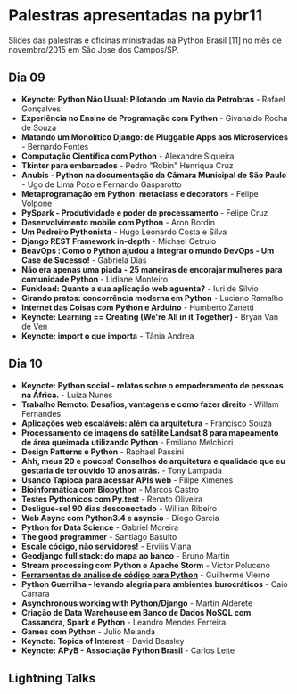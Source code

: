 # Palestras apresentadas na pybr11

Slides das palestras e oficinas ministradas na Python Brasil \[11\] no mês de novembro/2015 em São Jose dos Campos/SP.

## Dia 09
- **Keynote: Python Não Usual: Pilotando um Navio da Petrobras** - Rafael Gonçalves
- **Experiência no Ensino de Programação com Python** - Givanaldo Rocha de Souza
- **Matando um Monolítico Django: de Pluggable Apps aos Microservices** - Bernardo Fontes
- **Computação Científica com Python** - Alexandre Siqueira
- **Tkinter para embarcados** - Pedro "Robin" Henrique Cruz
- **Anubis - Python na documentação da Câmara Municipal de São Paulo** - Ugo de Lima Pozo e Fernando Gasparotto
- **Metaprogramação em Python: metaclass e decorators** - Felipe Volpone
- **PySpark - Produtividade e poder de processamento** - Felipe Cruz
- **Desenvolvimento mobile com Python** - Aron Bordin
- **Um Pedreiro Pythonista** - Hugo Leonardo Costa e Silva
- **Django REST Framework in-depth** - Michael Cetrulo
- **BeavOps : Como o Python ajudou a integrar o mundo DevOps - Um Case de Sucesso!** - Gabriela Dias
- **Não era apenas uma piada - 25 maneiras de encorajar mulheres para comunidade Python** - Lidiane Monteiro
- **Funkload: Quanto a sua aplicação web aguenta?** - Iuri de Silvio
- **Girando pratos: concorrência moderna em Python** - Luciano Ramalho
- **Internet das Coisas com Python e Arduino** - Humberto Zanetti
- **Keynote: Learning == Creating (We're All in it Together)** - Bryan Van de Ven
- **Keynote: import o que importa** - Tânia Andrea

## Dia 10
- **Keynote: Python social - relatos sobre o empoderamento de pessoas na África.** - Luiza Nunes
- **Trabalho Remoto: Desafios, vantagens e como fazer direito** - Willam Fernandes
- **Aplicações web escaláveis: além da arquitetura** - Francisco Souza
- **Processamento de imagens do satélite Landsat 8 para mapeamento de área queimada utilizando Python** - Emiliano Melchiori
- **Design Patterns e Python** - Raphael Passini
- **Ahh, meus 20 e poucos! Conselhos de arquitetura e qualidade que eu gostaria de ter ouvido 10 anos atrás.** - Tony Lampada
- **Usando Tapioca para acessar APIs web** - Filipe Ximenes
- **Bioinformática com Biopython** - Marcos Castro
- **Testes Pythonicos com Py.test** - Renato Oliveira
- **Desligue-se! 90 dias desconectado** - Willian Ribeiro
- **Web Async com Python3.4 e asyncio** - Diego Garcia
- **Python for Data Science** - Gabriel Moreira
- **The good programmer** - Santiago Basulto
- **Escale código, não servidores!** - Ervilis Viana
- **Geodjango full stack: do mapa ao banco** - Bruno Martin
- **Stream processing com Python e Apache Storm** - Victor Poluceno
- **[Ferramentas de análise de código para Python](http://pt.slideshare.net/GuilhermeVierno/anlise-esttica-de-cdigo-python)** - Guilherme Vierno
- **Python Guerrilha - levando alegria para ambientes burocráticos** - Caio Carrara
- **Asynchronous working with Python/Django** - Martin Alderete
- **Criação de Data Warehouse em Banco de Dados NoSQL com Cassandra, Spark e Python** - Leandro Mendes Ferreira
- **Games com Python** - Julio Melanda
- **Keynote: Topics of Interest** - David Beasley
- **Keynote: APyB - Associação Python Brasil** - Carlos Leite

## Lightning Talks
